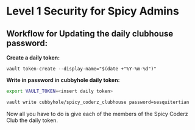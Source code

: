 # Level 1 Security for Spicy Admins

## Workflow for Updating the daily clubhouse password:

**Create a daily token:**
```
vault token-create --display-name="$(date +"%Y-%m-%d")"
```

**Write in password in cubbyhole daily token:**
```bash
export VAULT_TOKEN=<insert daily token>

vault write cubbyhole/spicy_coderz_clubhouse password=sesquitertian
```

Now all you have to do is give each of the members of the Spicy Coderz Club the daily token.
